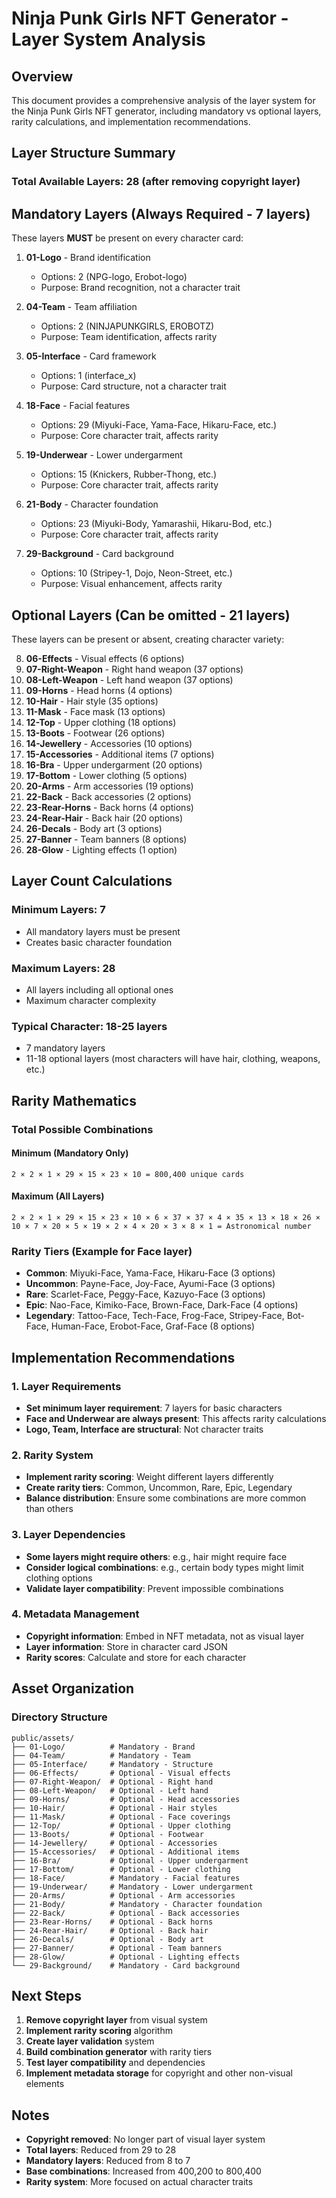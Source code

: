 # Ninja Punk Girls NFT Generator - Layer System Analysis

## Overview
This document provides a comprehensive analysis of the layer system for the Ninja Punk Girls NFT generator, including mandatory vs optional layers, rarity calculations, and implementation recommendations.

## Layer Structure Summary

### Total Available Layers: 28 (after removing copyright layer)

## Mandatory Layers (Always Required - 7 layers)

These layers **MUST** be present on every character card:

1. **01-Logo** - Brand identification
   - Options: 2 (NPG-logo, Erobot-logo)
   - Purpose: Brand recognition, not a character trait

2. **04-Team** - Team affiliation
   - Options: 2 (NINJAPUNKGIRLS, EROBOTZ)
   - Purpose: Team identification, affects rarity

3. **05-Interface** - Card framework
   - Options: 1 (interface_x)
   - Purpose: Card structure, not a character trait

4. **18-Face** - Facial features
   - Options: 29 (Miyuki-Face, Yama-Face, Hikaru-Face, etc.)
   - Purpose: Core character trait, affects rarity

5. **19-Underwear** - Lower undergarment
   - Options: 15 (Knickers, Rubber-Thong, etc.)
   - Purpose: Core character trait, affects rarity

6. **21-Body** - Character foundation
   - Options: 23 (Miyuki-Body, Yamarashii, Hikaru-Bod, etc.)
   - Purpose: Core character trait, affects rarity

7. **29-Background** - Card background
   - Options: 10 (Stripey-1, Dojo, Neon-Street, etc.)
   - Purpose: Visual enhancement, affects rarity

## Optional Layers (Can be omitted - 21 layers)

These layers can be present or absent, creating character variety:

8. **06-Effects** - Visual effects (6 options)
9. **07-Right-Weapon** - Right hand weapon (37 options)
10. **08-Left-Weapon** - Left hand weapon (37 options)
11. **09-Horns** - Head horns (4 options)
12. **10-Hair** - Hair style (35 options)
13. **11-Mask** - Face mask (13 options)
14. **12-Top** - Upper clothing (18 options)
15. **13-Boots** - Footwear (26 options)
16. **14-Jewellery** - Accessories (10 options)
17. **15-Accessories** - Additional items (7 options)
18. **16-Bra** - Upper undergarment (20 options)
19. **17-Bottom** - Lower clothing (5 options)
20. **20-Arms** - Arm accessories (19 options)
21. **22-Back** - Back accessories (2 options)
22. **23-Rear-Horns** - Back horns (4 options)
23. **24-Rear-Hair** - Back hair (20 options)
24. **26-Decals** - Body art (3 options)
25. **27-Banner** - Team banners (8 options)
26. **28-Glow** - Lighting effects (1 option)

## Layer Count Calculations

### Minimum Layers: 7
- All mandatory layers must be present
- Creates basic character foundation

### Maximum Layers: 28
- All layers including all optional ones
- Maximum character complexity

### Typical Character: 18-25 layers
- 7 mandatory layers
- 11-18 optional layers (most characters will have hair, clothing, weapons, etc.)

## Rarity Mathematics

### Total Possible Combinations

#### Minimum (Mandatory Only)
```
2 × 2 × 1 × 29 × 15 × 23 × 10 = 800,400 unique cards
```

#### Maximum (All Layers)
```
2 × 2 × 1 × 29 × 15 × 23 × 10 × 6 × 37 × 37 × 4 × 35 × 13 × 18 × 26 × 10 × 7 × 20 × 5 × 19 × 2 × 4 × 20 × 3 × 8 × 1 = Astronomical number
```

### Rarity Tiers (Example for Face layer)

- **Common**: Miyuki-Face, Yama-Face, Hikaru-Face (3 options)
- **Uncommon**: Payne-Face, Joy-Face, Ayumi-Face (3 options)
- **Rare**: Scarlet-Face, Peggy-Face, Kazuyo-Face (3 options)
- **Epic**: Nao-Face, Kimiko-Face, Brown-Face, Dark-Face (4 options)
- **Legendary**: Tattoo-Face, Tech-Face, Frog-Face, Stripey-Face, Bot-Face, Human-Face, Erobot-Face, Graf-Face (8 options)

## Implementation Recommendations

### 1. Layer Requirements
- **Set minimum layer requirement**: 7 layers for basic characters
- **Face and Underwear are always present**: This affects rarity calculations
- **Logo, Team, Interface are structural**: Not character traits

### 2. Rarity System
- **Implement rarity scoring**: Weight different layers differently
- **Create rarity tiers**: Common, Uncommon, Rare, Epic, Legendary
- **Balance distribution**: Ensure some combinations are more common than others

### 3. Layer Dependencies
- **Some layers might require others**: e.g., hair might require face
- **Consider logical combinations**: e.g., certain body types might limit clothing options
- **Validate layer compatibility**: Prevent impossible combinations

### 4. Metadata Management
- **Copyright information**: Embed in NFT metadata, not as visual layer
- **Layer information**: Store in character card JSON
- **Rarity scores**: Calculate and store for each character

## Asset Organization

### Directory Structure
```
public/assets/
├── 01-Logo/          # Mandatory - Brand
├── 04-Team/          # Mandatory - Team
├── 05-Interface/     # Mandatory - Structure
├── 06-Effects/       # Optional - Visual effects
├── 07-Right-Weapon/  # Optional - Right hand
├── 08-Left-Weapon/   # Optional - Left hand
├── 09-Horns/         # Optional - Head accessories
├── 10-Hair/          # Optional - Hair styles
├── 11-Mask/          # Optional - Face coverings
├── 12-Top/           # Optional - Upper clothing
├── 13-Boots/         # Optional - Footwear
├── 14-Jewellery/     # Optional - Accessories
├── 15-Accessories/   # Optional - Additional items
├── 16-Bra/           # Optional - Upper undergarment
├── 17-Bottom/        # Optional - Lower clothing
├── 18-Face/          # Mandatory - Facial features
├── 19-Underwear/     # Mandatory - Lower undergarment
├── 20-Arms/          # Optional - Arm accessories
├── 21-Body/          # Mandatory - Character foundation
├── 22-Back/          # Optional - Back accessories
├── 23-Rear-Horns/    # Optional - Back horns
├── 24-Rear-Hair/     # Optional - Back hair
├── 26-Decals/        # Optional - Body art
├── 27-Banner/        # Optional - Team banners
├── 28-Glow/          # Optional - Lighting effects
└── 29-Background/    # Mandatory - Card background
```

## Next Steps

1. **Remove copyright layer** from visual system
2. **Implement rarity scoring** algorithm
3. **Create layer validation** system
4. **Build combination generator** with rarity tiers
5. **Test layer compatibility** and dependencies
6. **Implement metadata storage** for copyright and other non-visual elements

## Notes

- **Copyright removed**: No longer part of visual layer system
- **Total layers**: Reduced from 29 to 28
- **Mandatory layers**: Reduced from 8 to 7
- **Base combinations**: Increased from 400,200 to 800,400
- **Rarity system**: More focused on actual character traits
